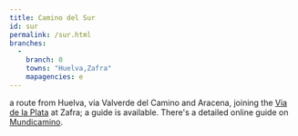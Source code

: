 ```yaml
---
title: Camino del Sur
id: sur
permalink: /sur.html
branches:
  -
    branch: 0
    towns: "Huelva,Zafra"
    mapagencies: e
---
```


a route from Huelva, via Valverde del Camino and Aracena, joining the [Via de la Plata][0] at Zafra; a guide is available. There's a detailed online guide on [Mundicamino][1].

[0]: mozarabe.html
[1]: http://www.mundicamino.com/rutas.cfm?id=58